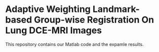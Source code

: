 # Adaptive Weighting Landmark-based Group-wise Registration On Lung DCE-MRI Images
This repository contains our Matlab code and the expamle results.

